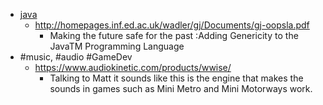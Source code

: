 * [java](../knowledge/programming/java/java.md)
  * http://homepages.inf.ed.ac.uk/wadler/gj/Documents/gj-oopsla.pdf
    * Making the future safe for the past  :Adding Genericity to the  JavaTM Programming Language
* \#music, #audio #GameDev 
  * https://www.audiokinetic.com/products/wwise/
    * Talking to Matt it sounds like this is the engine that makes the sounds in games such as Mini Metro and Mini Motorways work.
